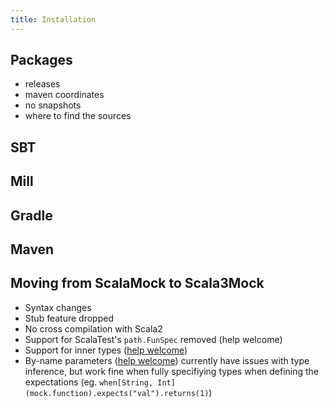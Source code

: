 ```yaml
---
title: Installation
---
```


## Packages

- releases
- maven coordinates
- no snapshots
- where to find the sources

## SBT
## Mill
## Gradle
## Maven

## Moving from ScalaMock to Scala3Mock

- Syntax changes
- Stub feature dropped
- No cross compilation with Scala2
- Support for ScalaTest's `path.FunSpec` removed (help welcome)
- Support for inner types ([help welcome](https://github.com/fmonniot/scala3mock/issues/3))
- By-name parameters ([help welcome](https://github.com/fmonniot/scala3mock/issues/4)) currently have issues with type inference, but work fine when fully specifiying types when defining the expectations (eg. `when[String, Int](mock.function).expects("val").returns(1)`)
